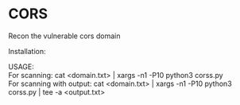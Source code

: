 # CORS
Recon the vulnerable cors domain

Installation:


USAGE:                       
       For scanning:  cat <domain.txt> | xargs -n1 -P10 python3 corss.py                           
       For scanning with output:  cat <domain.txt> | xargs -n1 -P10 python3 corss.py | tee -a <output.txt>
